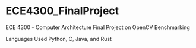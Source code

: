 # ECE4300_FinalProject
ECE 4300 - Computer Architecture Final Project on OpenCV Benchmarking

Languages Used Python, C, Java, and Rust
